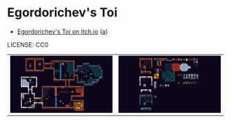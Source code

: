 Egordorichev's Toi
===

* [Egordorichev's Toi on itch.io](https://egordorichev.itch.io/toi) ([a](https://web.archive.org/web/20221222221005/https://egordorichev.itch.io/toi))

LICENSE: CC0

| | |
|---|---|
| ![map_preview.png](toi/map_preview.png) | ![tileset_preview.png](toi/tileset_preview.png) |
